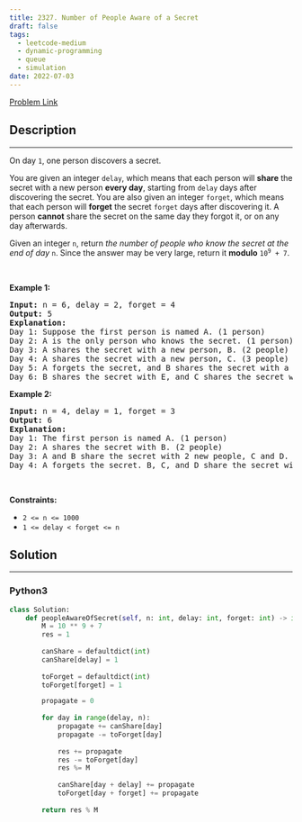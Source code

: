 ```yaml
---
title: 2327. Number of People Aware of a Secret
draft: false
tags: 
  - leetcode-medium
  - dynamic-programming
  - queue
  - simulation
date: 2022-07-03
---
```


[Problem Link](https://leetcode.com/problems/number-of-people-aware-of-a-secret/)

## Description

---
<p>On day <code>1</code>, one person discovers a secret.</p>

<p>You are given an integer <code>delay</code>, which means that each person will <strong>share</strong> the secret with a new person <strong>every day</strong>, starting from <code>delay</code> days after discovering the secret. You are also given an integer <code>forget</code>, which means that each person will <strong>forget</strong> the secret <code>forget</code> days after discovering it. A person <strong>cannot</strong> share the secret on the same day they forgot it, or on any day afterwards.</p>

<p>Given an integer <code>n</code>, return<em> the number of people who know the secret at the end of day </em><code>n</code>. Since the answer may be very large, return it <strong>modulo</strong> <code>10<sup>9</sup> + 7</code>.</p>

<p>&nbsp;</p>
<p><strong class="example">Example 1:</strong></p>

<pre>
<strong>Input:</strong> n = 6, delay = 2, forget = 4
<strong>Output:</strong> 5
<strong>Explanation:</strong>
Day 1: Suppose the first person is named A. (1 person)
Day 2: A is the only person who knows the secret. (1 person)
Day 3: A shares the secret with a new person, B. (2 people)
Day 4: A shares the secret with a new person, C. (3 people)
Day 5: A forgets the secret, and B shares the secret with a new person, D. (3 people)
Day 6: B shares the secret with E, and C shares the secret with F. (5 people)
</pre>

<p><strong class="example">Example 2:</strong></p>

<pre>
<strong>Input:</strong> n = 4, delay = 1, forget = 3
<strong>Output:</strong> 6
<strong>Explanation:</strong>
Day 1: The first person is named A. (1 person)
Day 2: A shares the secret with B. (2 people)
Day 3: A and B share the secret with 2 new people, C and D. (4 people)
Day 4: A forgets the secret. B, C, and D share the secret with 3 new people. (6 people)
</pre>

<p>&nbsp;</p>
<p><strong>Constraints:</strong></p>

<ul>
	<li><code>2 &lt;= n &lt;= 1000</code></li>
	<li><code>1 &lt;= delay &lt; forget &lt;= n</code></li>
</ul>


## Solution

---
### Python3
``` py title='number-of-people-aware-of-a-secret'
class Solution:
    def peopleAwareOfSecret(self, n: int, delay: int, forget: int) -> int:
        M = 10 ** 9 + 7
        res = 1
        
        canShare = defaultdict(int)
        canShare[delay] = 1
        
        toForget = defaultdict(int)
        toForget[forget] = 1

        propagate = 0
        
        for day in range(delay, n):
            propagate += canShare[day]    
            propagate -= toForget[day]
            
            res += propagate
            res -= toForget[day]
            res %= M
            
            canShare[day + delay] += propagate
            toForget[day + forget] += propagate
        
        return res % M
```

